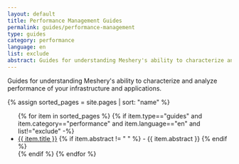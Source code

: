 ```yaml
---
layout: default
title: Performance Management Guides
permalink: guides/performance-management
type: guides
category: performance
language: en
list: exclude
abstract: Guides for understanding Meshery's ability to characterize and analyze performance of your infrastructure and applications.
---
```


Guides for understanding Meshery's ability to characterize and analyze performance of your infrastructure and applications.

{% assign sorted_pages = site.pages | sort: "name" %}

<ul class="section-title">
    {% for item in sorted_pages %}
    {% if item.type=="guides" and item.category=="performance" and item.language=="en" and list!="exclude" -%}
    <li><a href="{{ site.baseurl }}{{ item.url }}">{{ item.title }}</a>
    {% if item.abstract != " " %}
        -  {{ item.abstract }}
    {% endif %}
    </li>
    {% endif %}
    {% endfor %}
</ul>
